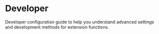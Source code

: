 # Developer

Developer configuration guide to help you understand advanced settings and development methods for extension functions.

